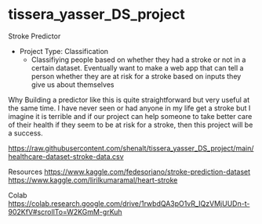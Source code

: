 # tissera_yasser_DS_project
Stroke Predictor
- Project Type: Classification 
    - Classifiying people based on whether they had a stroke or not in a certain dataset. Eventually want to make a web app that can tell a person whether they are at risk for a stroke based on inputs they give us about themselves

Why
Building a predictor like this is quite straightforward but very useful at the same time. I have never seen or had anyone in my life get a stroke but I imagine it is terrible and if our project can help someone to take better care of their health if they seem to be at risk for a stroke, then this project will be a success. 
 
https://raw.githubusercontent.com/shenalt/tissera_yasser_DS_project/main/healthcare-dataset-stroke-data.csv

Resources
https://www.kaggle.com/fedesoriano/stroke-prediction-dataset
https://www.kaggle.com/lirilkumaramal/heart-stroke

Colab
https://colab.research.google.com/drive/1rwbdQA3pO1vR_IQzVMjUUDn-t-902KfV#scrollTo=W2KGmM-grKuh
